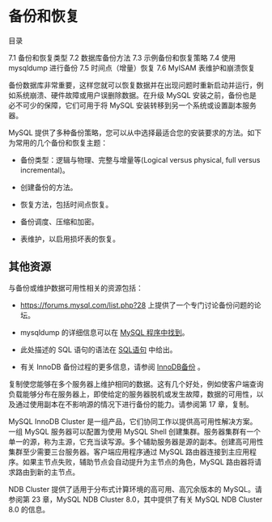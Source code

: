 # 备份和恢复

目录

7.1 备份和恢复类型
7.2 数据库备份方法
7.3 示例备份和恢复策略
7.4 使用 mysqldump 进行备份
7.5 时间点（增量）恢复
7.6 MyISAM 表维护和崩溃恢复

备份数据库非常重要，这样您就可以恢复数据并在出现问题时重新启动并运行，例如系统崩溃、硬件故障或用户误删除数据。在升级 MySQL 安装之前，备份也是必不可少的保障，它们可用于将 MySQL 安装转移到另一个系统或设置副本服务器。

MySQL 提供了多种备份策略，您可以从中选择最适合您的安装要求的方法。如下为常用的几个备份和恢复主题：

- 备份类型：逻辑与物理、完整与增量等(Logical versus physical, full versus incremental)。

- 创建备份的方法。

- 恢复方法，包括时间点恢复。

- 备份调度、压缩和加密。

- 表维护，以启用损坏表的恢复。

## 其他资源

与备份或维护数据可用性相关的资源包括：

- <https://forums.mysql.com/list.php?28> 上提供了一个专门讨论备份问题的论坛。

- mysqldump 的详细信息可以在 [MySQL 程序中找到](../MySQL程序/MySQL程序.md)。

- 此处描述的 SQL 语句的语法在 [SQL语句](/MySQL参考手册/SQL语句/SQL语句.md) 中给出。

- 有关 InnoDB 备份过程的更多信息，请参阅 [InnoDB备份](/MySQL参考手册/InnoDB存储引擎/InnoDB备份和恢复.md) 。

复制使您能够在多个服务器上维护相同的数据。这有几个好处，例如使客户端查询负载能够分布在服务器上，即使给定的服务器脱机或发生故障，数据的可用性，以及通过使用副本在不影响源的情况下进行备份的能力。请参阅第 17 章，复制。

MySQL InnoDB Cluster 是一组产品，它们协同工作以提供高可用性解决方案。一组 MySQL 服务器可以配置为使用 MySQL Shell 创建集群。服务器集群有一个单一的源，称为主源，它充当读写源。多个辅助服务器是源的副本。创建高可用性集群至少需要三台服务器。客户端应用程序通过 MySQL 路由器连接到主应用程序。如果主节点失败，辅助节点会自动提升为主节点的角色，MySQL 路由器将请求路由到新的主节点。

NDB Cluster 提供了适用于分布式计算环境的高可用、高冗余版本的 MySQL。请参阅第 23 章，MySQL NDB Cluster 8.0，其中提供了有关 MySQL NDB Cluster 8.0 的信息。